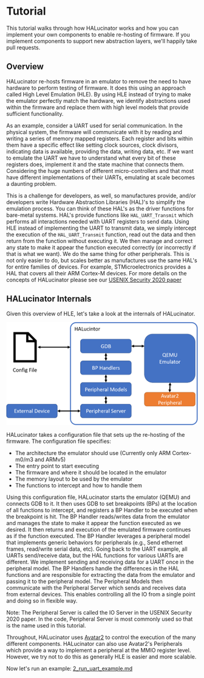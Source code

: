 # Tutorial

This tutorial walks through how HALucinator works and how you can implement
your own components to enable re-hosting of firmware.  If you implement components
to support new abstraction layers, we'll happily take pull requests.

## Overview

HALucinator re-hosts firmware in an emulator to remove the need to have hardware
to perform testing of firmware.  It does this using an approach called
High Level Emulation (HLE). By using HLE instead of trying to make the emulator
perfectly match the hardware, we identify abstractions used within the firmware
and replace them with high level models that provide sufficient functionality.

As an example, consider a UART used for serial communication.  In the physical
system, the firmware will communicate with it by reading and writing a series of
memory mapped registers. Each register and bits within them have a specific
effect like setting clock sources, clock divisors, indicating data is available,
providing the data, writing data, etc.  If we want to emulate the UART we have
to understand what every bit of these registers does, implement it and the
state machine that connects them.  Considering the huge numbers of different
micro-controllers and that most have different implementations of their UARTs, 
emulating at scale becomes a daunting problem.  

This is a challenge for developers, as well, so manufactures provide, and/or developers
write Hardware Abstraction Libraries (HAL)'s to simplify the emulation process.
You can think of these HAL's as the driver functions for bare-metal systems.
HAL's provide functions like `HAL_UART_Transmit` which performs all interactions
needed with UART registers to send data.  Using HLE instead of implementing the
UART to transmit data, we simply intercept the execution of the `HAL_UART_Transmit`
function, read out the data and then return from the function without executing
it. We then manage and correct any state to make it appear the function executed
correctly (or incorrectly if that is what we want). We do the same thing for other
peripherals.  This is not only easier to do, but scales better as manufactures use
the same HAL's for entire families of devices. For example, STMicroelectronics
provides a HAL that covers all their ARM Cortex-M devices.  For more details on
the concepts of HALucinator please see our [USENIX Security 2020
paper](https://www.usenix.org/conference/usenixsecurity20/presentation/clements)

## HALucinator Internals

Given this overview of HLE, let's take a look at the internals of HALucinator.

![HALucinator components](imgs/HALucinator_Components.png)

HALucinator takes a configuration file that sets up the re-hosting of the firmware.
The configuration file specifies:

* The architecture the emulator should use (Currently only ARM Cortex-m0/m3 and ARMv5)
* The entry point to start executing
* The firmware and where it should be located in the emulator
* The memory layout to be used by the emulator
* The functions to intercept and how to handle them

Using this configuration file, HALucinator starts the emulator (QEMU) and connects
GDB to it.  It then uses GDB to set breakpoints (BPs) at the location of all functions
to intercept, and registers a BP Handler to be executed when the breakpoint is hit.
The BP Handler reads/writes data from the emulator and manages the state to
make it appear the function executed as we desired.  It then returns and execution
of the emulated firmware continues as if the function executed.  The BP Handler
leverages a peripheral model that implements generic behaviors for peripherals
(e.g., Send ethernet frames, read/write serial data, etc). Going back to the UART
example, all UARTs send/receive data, but the HAL functions for various UARTs are
different.  We implement sending and receiving data for a UART once in the peripheral
model. The BP Handlers handle the differences in the HAL functions and are responsible
for extracting the data from the emulator and passing it to the peripheral model.
The Peripheral Models then communicate with the Peripheral Server which sends and
receives data from external devices.  This enables controlling all the IO from a
single point and doing so in flexible way.

Note: The Peripheral Server is called the IO Server in the USENIX Security 2020
paper. In the code, Peripheral Server is most commonly used so that is the name
used in this tutorial.

Throughout, HALucinator uses [Avatar2](https://github.com/avatartwo/avatar2)
to control the execution of the many different components. HALucinator can
also use Avatar2's Peripherals which provide a way to implement a peripheral at
the MMIO register level.  However, we try not to do this as generally HLE is
easier and more scalable.

Now let's run an example: [2_run_uart_example.md](2_run_uart_example.md)
